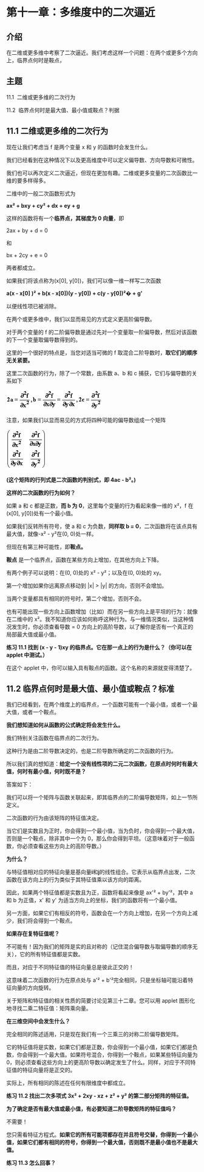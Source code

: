 # 第十一章：多维度中的二次逼近

## 介绍

在二维或更多维中考察了二次逼近。我们考虑这样一个问题：在两个或更多个方向上，临界点何时是鞍点，

## 主题

11.1  二维或更多维的二次行为

11.2  临界点何时是最大值、最小值或鞍点？判据

## 11.1 二维或更多维的二次行为

现在让我们考虑当 f 是两个变量 x 和 y 的函数时会发生什么。

我们已经看到在这种情况下以及更高维度中可以定义偏导数、方向导数和可微性。

我们也可以再次定义二次逼近，但现在更加有趣。二维或更多变量的二次函数比一维的要多样得多。

二维中的一般二次函数形式为

**ax² + bxy + cy² + dx + ey + g**

这样的函数将有一个**临界点，其梯度为 0 向量**，即

2ax + by + d = 0

和

bx + 2cy + e = 0

两者都成立。

如果我们将该点称为(x[0], y[0])，我们可以像一维一样写二次函数

**a(x - x[0] )² + b(x - x[0])(y - y[0]) + c(y - y[0])²� + g'**

以便线性项已被消除。

在两个或更多维中，我们以显而易见的方式定义更高阶偏导数。

对于两个变量的 f 的二阶偏导数是通过先对一个变量取一阶偏导数，然后对该函数的下一个变量取偏导数得到的。

这里的一个很好的特点是，当您对适当可微的 f 取混合二阶导数时，**取它们的顺序无关紧要。**

这里二次函数的行为，除了一个常数，由系数 a、b 和 c 捕获，它们与偏导数的关系如下

**![](img/d9964d2bf4254e850f91d37574bfad22.jpg)**

注意，如果我们以显而易见的方式将四种可能的偏导数组成一个矩阵

**![](img/d1cd13f5b60e797d10b7d983c1345e3b.jpg)**

**(这个矩阵的行列式是二次函数的判别式，即 4ac - b²。)**

**这样的二次函数的行为如何？**

如果 a 和 c 都是正数，**而 b 为 0**，这里每个变量的行为看起来像一维的 x²，f 在(x[0], y[0])处有一个最小值。

如果我们反转所有符号，使 a 和 c 为负数，**同样取 b = 0**，二次函数将在该点具有最大值，就像-x² - y²在(0, 0)处一样。

但现在有第三种可能性，即**鞍点。**

**鞍点** 是一个临界点，函数在某些方向上增加，在其他方向上下降。

有两个例子可以说明：在(0, 0)处的 x² - y²；以及在(0, 0)处的 xy。

第一个增加如果你远离原点移动到 |x| > |y| 的方向，否则不会增加。

当两个变量都具有相同的符号时，第二个增加，否则不会。

也有可能出现一些方向上函数增加（比如）而在另一些方向上是平坦的行为：就像在二维中的 x²。我不知道你应该如何称呼这种行为。与一维情况类似，当这种情况发生时，你必须查看导数 = 0 方向上的高阶导数，以了解你是否有一个真正的局部最大值或最小值。

**练习 11.1 找到 (x - y - 1)xy 的临界点。它在那一点上的行为是什么？（你可以在 applet 中测试。）**

在这个 applet 中，你可以输入具有鞍点的函数。这个名称的来源就变得清楚了。

<applet code="CurvesSurfaces" codebase="../applets/" archive="curvesSurfaces.jar,go.jar,goText.jar,mk_lib.jar,parser_math.jar,jcbwt363.jar" width="760" height="450"></applet>

## 11.2 临界点何时是最大值、最小值或鞍点？标准

我们已经看到，在两个维度上的临界点，一个函数可能有一个最小值，或者一个最大值，或者一个鞍点。

**我们想知道如何从函数的公式确定将会发生什么。**

我们特别关注函数在临界点的二次行为。

这种行为是由二阶导数决定的，也是二阶导数所确定的二次函数的行为。

所以我们真的想知道：**给定一个没有线性项的二元二次函数，在原点时何时有最大值，何时有最小值，何时既不是？**

答案如下：

我们可以将一个矩阵与函数关联起来，即其临界点的二阶偏导数矩阵，如上一节所定义。

二次函数的行为由该矩阵的特征值决定。

当它们是实数且为正时，你会得到一个最小值，当为负时，你会得到一个最大值，否则是一个鞍点，除非其中一个为 0，那么你会得到平坦。（这意味着对于一般函数，你必须查看这些方向上的高阶导数。）

**为什么？**

与特征值相对应的特征向量是基向量**i**和**j**的线性组合。它表示从临界点出发，二次函数在该方向上的行为类似于其特征值乘以该方向的距离。

因此，如果两个特征值都是实数且为正，函数将看起来像是 ax'² + by'²，其中 a 和 b 为正值，x' 和 y' 为适当方向上的坐标，我们的函数将有一个最小值。

另一方面，如果它们有相反的符号，函数会在一个方向上增加，在另一个方向上减少，我们将会得到一个鞍点。

**如果存在复特征值呢？**

不可能有！因为我们的矩阵是实的且对称的（记住混合偏导数与取偏导数的顺序无关），它的所有特征值都是实数。

而且，对应于不同特征值的特征向量总是彼此正交的！

这意味着二次函数的行为在原点处与 a'² + b'²完全相同，只是坐标轴可能沿着特征向量的方向旋转。

关于矩阵和特征值的相关性质的简要讨论见第三十二章。您可以用 applet 图形化地寻找二乘二特征值：矩阵乘向量。

**在三维空间中会发生什么？**

完全相同的陈述适用，只是现在我们有一个三乘三的对称二阶偏导数矩阵。

它的特征值将是实数，如果它们都是正数，你会得到一个最小值，如果它们都是负数，你会得到一个最大值。如果符号混合，你得到一个鞍点，如果某些特征向量为 0，则必须查看这些方向上的更高阶导数以确定发生了什么。同样，对应于不同特征值的特征向量将是正交的。

实际上，所有相同的陈述在任何有限维度中都成立。

**练习 11.2 找出二次多项式 3x² + 2xy - xz + z² + y² 的第二部分矩阵的特征值。**

**为了确定是否有最大值或最小值，有必要知道二阶导数矩阵的特征值吗？**

不需要！

您只需看特征方程式。**如果它的所有可能项都存在并且符号交替，你得到一个最小值，如果它们都有相同的符号，你得到一个最大值，否则既不是最小值也不是最大值。**

**练习 11.3 怎么回事？**
